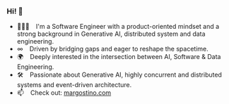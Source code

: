 ### Hi! 👋

- 🧑🏻‍💻 &ensp; I'm a Software Engineer with a product-oriented mindset and a strong background in Generative AI, distributed system and data engineering.
- ∞  &ensp; Driven by bridging gaps and eager to reshape the spacetime.
- 🌍 &ensp; Deeply interested in the intersection between AI, Software & Data Engineering.
- 🛠 &ensp; Passionate about Generative AI, highly concurrent and distributed systems and event-driven architecture.
- 📫 &ensp; Check out: [margostino.com](https://margostino.com)
